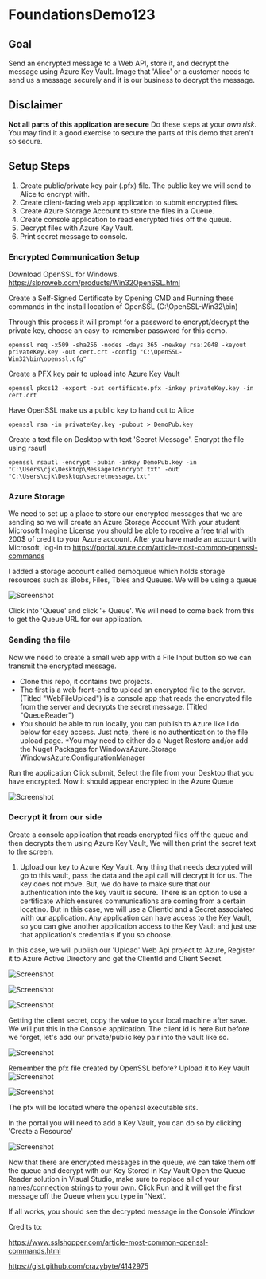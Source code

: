 # FoundationsDemo123

## Goal
Send an encrypted message to a Web API, store it, and decrypt the message using Azure Key Vault.
Image that 'Alice' or a customer needs to send us a message securely and it is our business to decrypt the message. 

## **Disclaimer** 
__Not all parts of this application are secure__
Do these steps at your _own risk_. You may find it a good exercise to secure the parts of this demo that aren't so secure.

## Setup Steps
1. Create public/private key pair (.pfx) file. The public key we will send to Alice to encrypt with. 
2. Create client-facing web app application to submit encrypted files.
3. Create Azure Storage Account to store the files in a Queue.
4. Create console application to read encrypted files off the queue.
5. Decrypt files with Azure Key Vault.
6. Print secret message to console.

### Encrypted Communication Setup
  Download OpenSSL for Windows.
  https://slproweb.com/products/Win32OpenSSL.html
  
  Create a Self-Signed Certificate by Opening CMD and Running these commands in the install location of OpenSSL (C:\OpenSSL-Win32\bin)
  
  Through this process it will prompt for a password to encrypt/decrypt the private key, choose an easy-to-remember password for this demo.
  
  `openssl req -x509 -sha256 -nodes -days 365 -newkey rsa:2048 -keyout privateKey.key -out cert.crt -config "C:\OpenSSL-Win32\bin\openssl.cfg"`
  
  Create a PFX key pair to upload into Azure Key Vault
  
  `openssl pkcs12 -export -out certificate.pfx -inkey privateKey.key -in cert.crt`
  
  Have OpenSSL make us a public key to hand out to Alice
  
  `openssl rsa -in privateKey.key -pubout > DemoPub.key`
  
  Create a text file on Desktop with text 'Secret Message'.
  Encrypt the file using rsautl
  
  `openssl rsautl -encrypt -pubin -inkey DemoPub.key -in "C:\Users\cjk\Desktop\MessageToEncrypt.txt" -out "C:\Users\cjk\Desktop\secretmessage.txt"`
  
 ### Azure Storage
 We need to set up a place to store our encrypted messages that we are sending so we will create an Azure Storage Account
 With your student Microsoft Imagine License you should be able to receive a free trial with 200$ of credit to your Azure account.
 After you have made an account with Microsoft, log-in to https://portal.azure.com/article-most-common-openssl-commands
 
 I added a storage account called demoqueue which holds storage resources such as Blobs, Files, Tbles and Queues. We will be using a queue
 
 ![Screenshot](AzureStorageTypes.PNG)
 
 Click into 'Queue' and click '+ Queue'. 
 We will need to come back from this to get the Queue URL for our application.
 
 ### Sending the file 
 Now we need to create a small web app with a File Input button so we can transmit the encrypted message.
 * Clone this repo, it contains two projects. 
 * The first is a web front-end to upload an encrypted file to the server. (Titled "WebFileUpload") is a console app that reads the encrypted file from the server and decrypts the secret message. (Titled "QueueReader")
 * You should be able to run locally, you can publish to Azure like I do below for easy access. Just note, there is no authentication to the file upload page.
 *You may need to either do a Nuget Restore and/or add the Nuget Packages for 
	WindowsAzure.Storage
	WindowsAzure.ConfigurationManager
 
 Run the application
 Click submit, 
 Select the file from your Desktop that you have encrypted.
 Now it should appear encrypted in the Azure Queue
 
 ![Screenshot](QueueMessage.PNG)
 
 ### Decrypt it from our side
 Create a console application that reads encrypted files off the queue and then decrypts them using Azure Key Vault,
 We will then print the secret text to the screen.
 1. Upload our key to Azure Key Vault. Any thing that needs decrypted will go to this vault, pass the data and the api call will decrypt it for us.
 The key does not move. But, we do have to make sure that our authentication into the key vault is secure.
 There is an option to use a certificate which ensures communications are coming from a certain locatino.
 But in this case, we will use a ClientId and a Secret associated with our application.
 Any application can have access to the Key Vault, so you can give another application access to the Key Vault and just use that application's credentials if you so choose.
 
 In this case, we will publish our 'Upload' Web Api project to Azure, Register it to Azure Active Directory and get the ClientId and Client Secret.
 
 ![Screenshot](PublishedAboutToTestUploadToQueue.PNG)
 
 ![Screenshot](AddAppReg.PNG)
 
 ![Screenshot](ClientSecret.PNG)
 
 Getting the client secret, copy the value to your local machine after save. We will put this in the Console application.
 The client id is here
 But before we forget, let's add our private/public key pair into the vault like so.
 
 ![Screenshot](Keys.PNG)
 
 Remember the pfx file created by OpenSSL before? Upload it to Key Vault
 ![Screenshot](AboutToCreateKey.PNG)
 
 ![Screenshot](giveaccess.PNG)
 
 The pfx will be located where the openssl executable sits. 
 
 In the portal you will need to add a Key Vault, you can do so by clicking 'Create a Resource'
 
 ![Screenshot](KeyVault.PNG)
 
 Now that there are encrypted messages in the queue, we can take them off the queue and decrypt with our Key Stored in Key Vault
 Open the Queue Reader solution in Visual Studio, make sure to replace all of your names/connection strings to your own.
 Click Run and it will get the first message off the Queue when you type in 'Next'.
 
 If all works, you should see the decrypted message in the Console Window

Credits to: 

https://www.sslshopper.com/article-most-common-openssl-commands.html

https://gist.github.com/crazybyte/4142975
